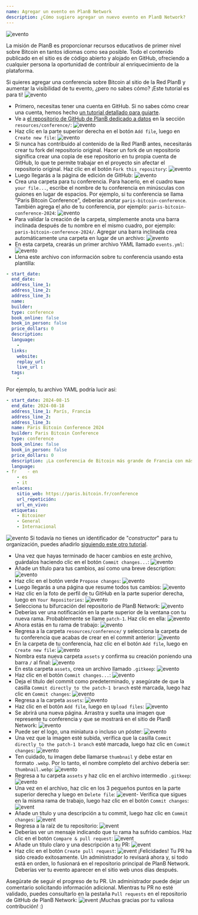```yaml
---
name: Agregar un evento en PlanB Network
description: ¿Cómo sugiero agregar un nuevo evento en PlanB Network?
---
```

![evento](assets/cover.webp)

La misión de PlanB es proporcionar recursos educativos de primer nivel sobre Bitcoin en tantos idiomas como sea posible. Todo el contenido publicado en el sitio es de código abierto y alojado en GitHub, ofreciendo a cualquier persona la oportunidad de contribuir al enriquecimiento de la plataforma.

Si quieres agregar una conferencia sobre Bitcoin al sitio de la Red PlanB y aumentar la visibilidad de tu evento, ¿pero no sabes cómo? ¡Este tutorial es para ti!
![evento](assets/01.webp)
- Primero, necesitas tener una cuenta en GitHub. Si no sabes cómo crear una cuenta, hemos hecho [un tutorial detallado para guiarte](https://planb.network/tutorials/others/create-github-account).
- Ve a [el repositorio de GitHub de PlanB dedicado a datos](https://github.com/PlanB-Network/bitcoin-educational-content/tree/dev/resources/conference) en la sección `resources/conference/`:
![evento](assets/02.webp)
- Haz clic en la parte superior derecha en el botón `Add file`, luego en `Create new file`:
![evento](assets/03.webp)
- Si nunca has contribuido al contenido de la Red PlanB antes, necesitarás crear tu fork del repositorio original. Hacer un fork de un repositorio significa crear una copia de ese repositorio en tu propia cuenta de GitHub, lo que te permite trabajar en el proyecto sin afectar el repositorio original. Haz clic en el botón `Fork this repository`:
![evento](assets/04.webp)
- Luego llegarás a la página de edición de GitHub:
![evento](assets/05.webp)
- Crea una carpeta para tu conferencia. Para hacerlo, en el cuadro `Name your file...`, escribe el nombre de tu conferencia en minúsculas con guiones en lugar de espacios. Por ejemplo, si tu conferencia se llama "Paris Bitcoin Conference", deberías anotar `paris-bitcoin-conference`. También agrega el año de tu conferencia, por ejemplo: `paris-bitcoin-conference-2024`:
![evento](assets/06.webp)
- Para validar la creación de la carpeta, simplemente anota una barra inclinada después de tu nombre en el mismo cuadro, por ejemplo: `paris-bitcoin-conference-2024/`. Agregar una barra inclinada crea automáticamente una carpeta en lugar de un archivo:
![evento](assets/07.webp)
- En esta carpeta, crearás un primer archivo YAML llamado `events.yml`:
![evento](assets/08.webp)
- Llena este archivo con información sobre tu conferencia usando esta plantilla:

```yaml
- start_date:
  end_date:
  address_line_1:
  address_line_2: 
  address_line_3: 
  name:
  builder:
  type: conference
  book_online: false
  book_in_person: false
  price_dollars: 0
  description:
  language: 
    - 
  links:
    website:
    replay_url:    
    live_url :
  tags: 
    - 
``` 

Por ejemplo, tu archivo YAML podría lucir así:

```yaml
- start_date: 2024-08-15
  end_date: 2024-08-18
  address_line_1: París, Francia
  address_line_2: 
  address_line_3: 
  name: Paris Bitcoin Conference 2024
  builder: Paris Bitcoin Conference
  type: conference
  book_online: false
  book_in_person: false
  price_dollars: 0
  description: ¡La conferencia de Bitcoin más grande de Francia con más de 8,000 participantes cada año!
  language:
- fr    - en
    - es
    - it
  enlaces:
    sitio_web: https://paris.bitcoin.fr/conference
    url_repetición:
    url_en_vivo:
  etiquetas: 
    - Bitcoiner
    - General
    - Internacional
```
![evento](assets/09.webp)
Si todavía no tienes un identificador de "*constructor*" para tu organización, puedes añadirlo [siguiendo este otro tutorial](https://planb.network/tutorials/others/add-builder).

- Una vez que hayas terminado de hacer cambios en este archivo, guárdalos haciendo clic en el botón `Commit changes...`:
![evento](assets/10.webp)
- Añade un título para tus cambios, así como una breve description:
![evento](assets/11.webp)
- Haz clic en el botón verde `Propose changes`:
![evento](assets/12.webp)
- Luego llegarás a una página que resume todos tus cambios:
![evento](assets/13.webp)
- Haz clic en la foto de perfil de tu GitHub en la parte superior derecha, luego en `Your Repositories`:
![evento](assets/14.webp)
- Selecciona tu bifurcación del repositorio de PlanB Network:
![evento](assets/15.webp)
- Deberías ver una notificación en la parte superior de la ventana con tu nueva rama. Probablemente se llame `patch-1`. Haz clic en ella:
![evento](assets/16.webp)
- Ahora estás en tu rama de trabajo:
![evento](assets/17.webp)
- Regresa a la carpeta `resources/conference/` y selecciona la carpeta de tu conferencia que acabas de crear en el commit anterior:
![evento](assets/18.webp)
- En la carpeta de tu conferencia, haz clic en el botón `Add file`, luego en `Create new file`:
![evento](assets/19.webp)
- Nombra esta nueva carpeta `assets` y confirma su creación poniendo una barra `/` al final:
![evento](assets/20.webp)
- En esta carpeta `assets`, crea un archivo llamado `.gitkeep`:
![evento](assets/21.webp)
- Haz clic en el botón `Commit changes...`:
![evento](assets/22.webp)
- Deja el título del commit como predeterminado, y asegúrate de que la casilla `Commit directly to the patch-1 branch` esté marcada, luego haz clic en `Commit changes`:
![evento](assets/23.webp)
- Regresa a la carpeta `assets`:
![evento](assets/24.webp)
- Haz clic en el botón `Add file`, luego en `Upload files`: ![evento](assets/25.webp)
- Se abrirá una nueva página. Arrastra y suelta una imagen que represente tu conferencia y que se mostrará en el sitio de PlanB Network:
![evento](assets/26.webp)
- Puede ser el logo, una miniatura o incluso un póster:
![evento](assets/27.webp)
- Una vez que la imagen esté subida, verifica que la casilla `Commit directly to the patch-1 branch` esté marcada, luego haz clic en `Commit changes`:
![evento](assets/28.webp)
- Ten cuidado, tu imagen debe llamarse `thumbnail` y debe estar en formato `.webp`. Por lo tanto, el nombre completo del archivo debería ser: `thumbnail.webp`:
![evento](assets/29.webp)
- Regresa a tu carpeta `assets` y haz clic en el archivo intermedio `.gitkeep`:
![evento](assets/30.webp)
- Una vez en el archivo, haz clic en los 3 pequeños puntos en la parte superior derecha y luego en `Delete file`:
![event](assets/31.webp)- Verifica que sigues en la misma rama de trabajo, luego haz clic en el botón `Commit changes`:
![event](assets/32.webp)
- Añade un título y una descripción a tu commit, luego haz clic en `Commit changes`:
![event](assets/33.webp)
- Regresa a la raíz de tu repositorio:
![event](assets/34.webp)
- Deberías ver un mensaje indicando que tu rama ha sufrido cambios. Haz clic en el botón `Compare & pull request`:
![event](assets/35.webp)
- Añade un título claro y una descripción a tu PR:
![event](assets/36.webp)
- Haz clic en el botón `Create pull request`:
![event](assets/37.webp)
¡Felicidades! Tu PR ha sido creado exitosamente. Un administrador lo revisará ahora y, si todo está en orden, lo fusionará en el repositorio principal de PlanB Network. Deberías ver tu evento aparecer en el sitio web unos días después.

Asegúrate de seguir el progreso de tu PR. Un administrador puede dejar un comentario solicitando información adicional. Mientras tu PR no esté validado, puedes consultarlo en la pestaña `Pull requests` en el repositorio de GitHub de PlanB Network:
![event](assets/38.webp)
¡Muchas gracias por tu valiosa contribución! :)
